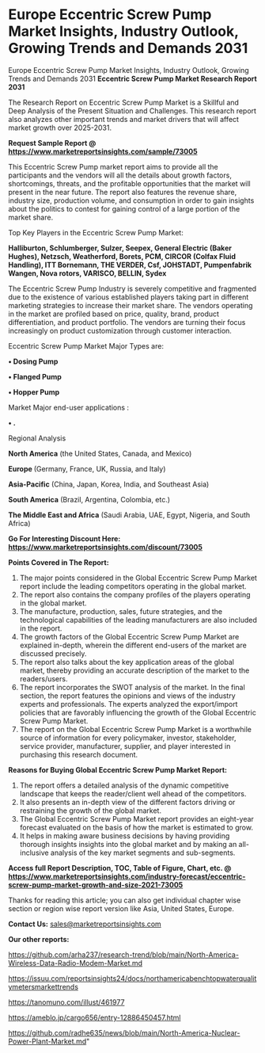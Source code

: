 # Europe Eccentric Screw Pump Market Insights, Industry Outlook, Growing Trends and Demands 2031
Europe Eccentric Screw Pump Market Insights, Industry Outlook, Growing Trends and Demands 2031
<strong>Eccentric Screw Pump Market Research Report 2031</strong>

The Research Report on Eccentric Screw Pump Market is a Skillful and Deep Analysis of the Present Situation and Challenges. This research report also analyzes other important trends and market drivers that will affect market growth over 2025-2031.

<strong>Request Sample Report @ <a href=https://www.marketreportsinsights.com/sample/73005>https://www.marketreportsinsights.com/sample/73005</a></strong>

This Eccentric Screw Pump market report aims to provide all the participants and the vendors will all the details about growth factors, shortcomings, threats, and the profitable opportunities that the market will present in the near future. The report also features the revenue share, industry size, production volume, and consumption in order to gain insights about the politics to contest for gaining control of a large portion of the market share.

Top Key Players in the Eccentric Screw Pump Market:

<strong>Halliburton, Schlumberger, Sulzer, Seepex, General Electric (Baker Hughes), Netzsch, Weatherford, Borets, PCM, CIRCOR (Colfax Fluid Handling), ITT Bornemann, THE VERDER, Csf, JOHSTADT, Pumpenfabrik Wangen, Nova rotors, VARISCO, BELLIN, Sydex</strong>

The Eccentric Screw Pump Industry is severely competitive and fragmented due to the existence of various established players taking part in different marketing strategies to increase their market share. The vendors operating in the market are profiled based on price, quality, brand, product differentiation, and product portfolio. The vendors are turning their focus increasingly on product customization through customer interaction.

Eccentric Screw Pump Market Major Types are:

<strong>• Dosing Pump

• Flanged Pump

• Hopper Pump</strong>

Market Major end-user applications :

<strong>• .</strong>

Regional Analysis

</u><strong><b>North America</b></strong> (the United States, Canada, and Mexico)

<strong><b>Europe </b></strong>(Germany, France, UK, Russia, and Italy)

<strong><b>Asia-Pacific</b></strong> (China, Japan, Korea, India, and Southeast Asia)

<strong><b>South America</b></strong> (Brazil, Argentina, Colombia, etc.)

<strong><b>The Middle East and Africa</b></strong> (Saudi Arabia, UAE, Egypt, Nigeria, and South Africa)

<strong>Go For Interesting Discount Here: <a href=https://www.marketreportsinsights.com/discount/73005>https://www.marketreportsinsights.com/discount/73005</a></strong>

<strong>Points Covered in The Report:</strong>
<ol>
  <li>The major points considered in the Global Eccentric Screw Pump Market report include the leading competitors operating in the global market.</li>
  <li>The report also contains the company profiles of the players operating in the global market.</li>
  <li>The manufacture, production, sales, future strategies, and the technological capabilities of the leading manufacturers are also included in the report.</li>
  <li>The growth factors of the Global Eccentric Screw Pump Market are explained in-depth, wherein the different end-users of the market are discussed precisely.</li>
  <li>The report also talks about the key application areas of the global market, thereby providing an accurate description of the market to the readers/users.</li>
  <li>The report incorporates the SWOT analysis of the market. In the final section, the report features the opinions and views of the industry experts and professionals. The experts analyzed the export/import policies that are favorably influencing the growth of the Global Eccentric Screw Pump Market.</li>
  <li>The report on the Global Eccentric Screw Pump Market is a worthwhile source of information for every policymaker, investor, stakeholder, service provider, manufacturer, supplier, and player interested in purchasing this research document.</li>
</ol>
<strong>Reasons for Buying Global Eccentric Screw Pump Market Report:</strong>

<ol>
  <li>The report offers a detailed analysis of the dynamic competitive landscape that keeps the reader/client well ahead of the competitors.</li>
  <li>It also presents an in-depth view of the different factors driving or restraining the growth of the global market.</li>
  <li>The Global Eccentric Screw Pump Market report provides an eight-year forecast evaluated on the basis of how the market is estimated to grow.</li>
  <li>It helps in making aware business decisions by having providing thorough insights insights into the global market and by making an all-inclusive analysis of the key market segments and sub-segments.</li>
</ol>
<strong>Access full Report Description, TOC, Table of Figure, Chart, etc. @ <a href=https://www.marketreportsinsights.com/industry-forecast/eccentric-screw-pump-market-growth-and-size-2021-73005>https://www.marketreportsinsights.com/industry-forecast/eccentric-screw-pump-market-growth-and-size-2021-73005</a></strong>


Thanks for reading this article; you can also get individual chapter wise section or region wise report version like Asia, United States, Europe.

<strong>Contact Us:</strong>
sales@marketreportsinsights.com

<strong>Our other reports:</strong>

<a href=https://github.com/arha237/research-trend/blob/main/North-America-Wireless-Data-Radio-Modem-Market.md>https://github.com/arha237/research-trend/blob/main/North-America-Wireless-Data-Radio-Modem-Market.md</a>

<a href=https://issuu.com/reportsinsights24/docs/northamericabenchtopwaterqualitymetersmarkettrends>https://issuu.com/reportsinsights24/docs/northamericabenchtopwaterqualitymetersmarkettrends</a>

<a href=https://tanomuno.com/illust/461977>https://tanomuno.com/illust/461977</a>

<a href=https://ameblo.jp/cargo656/entry-12886450457.html>https://ameblo.jp/cargo656/entry-12886450457.html</a>

<a href=https://github.com/radhe635/news/blob/main/North-America-Nuclear-Power-Plant-Market.md>https://github.com/radhe635/news/blob/main/North-America-Nuclear-Power-Plant-Market.md</a>"
